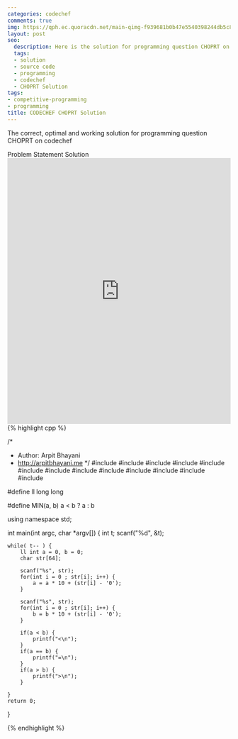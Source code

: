 ```yaml
---
categories: codechef
comments: true
img: https://qph.ec.quoracdn.net/main-qimg-f939681b0b47e5540398244db5c8966f?convert_to_webp=true
layout: post
seo:
  description: Here is the solution for programming question CHOPRT on codechef
  tags:
  - solution
  - source code
  - programming
  - codechef
  - CHOPRT Solution
tags:
- competitive-programming
- programming
title: CODECHEF CHOPRT Solution
---
```

The correct, optimal and working solution for programming question CHOPRT on codechef

<div class="ui secondary pointing large menu">
  <a class="grey item" data-tab="problem-statement">
    Problem Statement
  </a>
  <a class="active item grey" data-tab="solution">
    Solution
  </a>
</div>
<div class="ui bottom attached tab" data-tab="problem-statement">
    <iframe src="https://www.codechef.com/problems/CHOPRT" width="100%" height="600px" style="overflow: scroll; border: none;"></iframe>
</div>
<div class="ui bottom attached active tab" data-tab="solution">
{% highlight cpp %}

/*
 *  Author: Arpit Bhayani
 *  http://arpitbhayani.me
 */
#include <cmath>
#include <cstdio>
#include <cstdlib>
#include <climits>
#include <deque>
#include <iostream>
#include <list>
#include <limits>
#include <map>
#include <queue>
#include <set>
#include <stack>
#include <vector>

#define ll long long

#define MIN(a, b) a < b ? a : b

using namespace std;

int main(int argc, char *argv[]) {
    int t;
    scanf("%d", &t);

    while( t-- ) {
        ll int a = 0, b = 0;
        char str[64];

        scanf("%s", str);
        for(int i = 0 ; str[i]; i++) {
            a = a * 10 + (str[i] - '0');
        }

        scanf("%s", str);
        for(int i = 0 ; str[i]; i++) {
            b = b * 10 + (str[i] - '0');
        }

        if(a < b) {
            printf("<\n");
        }
        if(a == b) {
            printf("=\n");
        }
        if(a > b) {
            printf(">\n");
        }

    }
    return 0;
}


{% endhighlight %}
</div>
